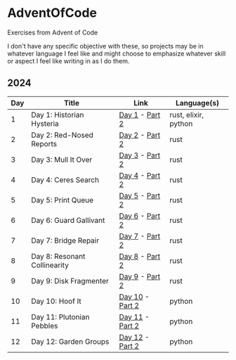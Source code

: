 # AdventOfCode

Exercises from Advent of Code

I don't have any specific objective with these, so projects may be in whatever language I feel like and might choose to emphasize whatever skill or aspect I feel like writing in as I do them.

## 2024

| Day | Title                                  | Link                                                                                                  | Language(s)          |
| --- | -------------------------------------- | ----------------------------------------------------------------------------------------------------- | ---------------------|
| 1   | Day 1: Historian Hysteria         	   | [Day 1](https://adventofcode.com/2024/day/1) - [Part 2](https://adventofcode.com/2024/day/1#part2)    | rust, elixir, python |
| 2   | Day 2: Red-Nosed Reports         	   | [Day 2](https://adventofcode.com/2024/day/2) - [Part 2](https://adventofcode.com/2024/day/2#part2)    | rust                 |
| 3   | Day 3: Mull It Over         	       | [Day 3](https://adventofcode.com/2024/day/3) - [Part 2](https://adventofcode.com/2024/day/3#part2)    | rust                 |
| 4   | Day 4: Ceres Search         	       | [Day 4](https://adventofcode.com/2024/day/4) - [Part 2](https://adventofcode.com/2024/day/4#part2)    | rust                 |
| 5   | Day 5: Print Queue         	           | [Day 5](https://adventofcode.com/2024/day/5) - [Part 2](https://adventofcode.com/2024/day/5#part2)    | rust                 |
| 6   | Day 6: Guard Gallivant         	       | [Day 6](https://adventofcode.com/2024/day/6) - [Part 2](https://adventofcode.com/2024/day/6#part2)    | rust                 |
| 7   | Day 7: Bridge Repair         	       | [Day 7](https://adventofcode.com/2024/day/7) - [Part 2](https://adventofcode.com/2024/day/7#part2)    | rust                 |
| 8   | Day 8: Resonant Collinearity           | [Day 8](https://adventofcode.com/2024/day/8) - [Part 2](https://adventofcode.com/2024/day/8#part2)    | rust                 |
| 9   | Day 9: Disk Fragmenter                 | [Day 9](https://adventofcode.com/2024/day/9) - [Part 2](https://adventofcode.com/2024/day/9#part2)    | rust                 |
| 10  | Day 10: Hoof It                        | [Day 10](https://adventofcode.com/2024/day/10) - [Part 2](https://adventofcode.com/2024/day/10#part2) | python               |
| 11  | Day 11: Plutonian Pebbles              | [Day 11](https://adventofcode.com/2024/day/11) - [Part 2](https://adventofcode.com/2024/day/11#part2) | python               |
| 12  | Day 12: Garden Groups                  | [Day 12](https://adventofcode.com/2024/day/12) - [Part 2](https://adventofcode.com/2024/day/12#part2) | python               |
